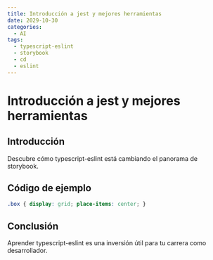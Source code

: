```yaml
---
title: Introducción a jest y mejores herramientas
date: 2029-10-30
categories:
  - AI
tags:
  - typescript-eslint
  - storybook
  - cd
  - eslint
---
```


# Introducción a jest y mejores herramientas

## Introducción

Descubre cómo typescript-eslint está cambiando el panorama de storybook.

## Código de ejemplo

```css
.box { display: grid; place-items: center; }
```

## Conclusión

Aprender typescript-eslint es una inversión útil para tu carrera como desarrollador.